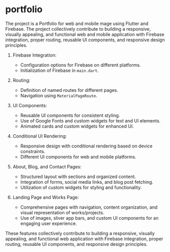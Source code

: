 # portfolio

The project is a Portfolio for web and mobile mage using Flutter and Firebase. The project collectively contribute to building a responsive, visually appealing, and functional web and mobile application with Firebase integration, proper routing, reusable UI components, and responsive design principles.

1. Firebase Integration:
   - Configuration options for Firebase on different platforms.
   - Initialization of Firebase in `main.dart`.

2. Routing:
   - Definition of named routes for different pages.
   - Navigation using `MaterialPageRoute`.

3. UI Components:
   - Reusable UI components for consistent styling.
   - Use of Google Fonts and custom widgets for text and UI elements.
   - Animated cards and custom widgets for enhanced UI.

4. Conditional UI Rendering:
   - Responsive design with conditional rendering based on device constraints.
   - Different UI components for web and mobile platforms.

5. About, Blog, and Contact Pages:
   - Structured layout with sections and organized content.
   - Integration of forms, social media links, and blog post fetching.
   - Utilization of custom widgets for styling and functionality.

6. Landing Page and Works Page:
   - Comprehensive pages with navigation, content organization, and visual representation of works/projects.
   - Use of images, sliver app bars, and custom UI components for an engaging user experience.

These features collectively contribute to building a responsive, visually appealing, and functional web application with Firebase integration, proper routing, reusable UI components, and responsive design principles.
